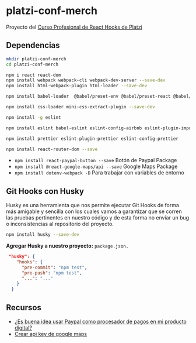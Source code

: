 # platzi-conf-merch

Proyecto del [Curso Profesional de React Hooks de Platzi](https://platzi.com/clases/react-hooks/)

## Dependencias

```sh
mkdir platzi-conf-merch
cd platzi-conf-merch

npm i react react-dom
npm install webpack webpack-cli webpack-dev-server --save-dev
npm install html-webpack-plugin html-loader --save-dev

npm install babel-loader  @babel/preset-env @babel/preset-react @babel/core --save-dev

npm install css-loader mini-css-extract-plugin --save-dev

npm install -g eslint

npm install eslint babel-eslint eslint-config-airbnb eslint-plugin-import eslint-plugin-jsx-a11y eslint-plugin-react

npm install prettier eslint-plugin-prettier eslint-config-prettier

npm install react-router-dom --save

```

- `npm install react-paypal-button --save` Botón de Paypal Package
- `npm install @react-google-maps/api --save` Google Maps Package
- `npm install dotenv-webpack -D` Para trabajar con variables de entorno

## Git Hooks con Husky

Husky es una herramienta que nos permite ejecutar Git Hooks de forma más amigable y sencilla con los cuales vamos a garantizar que se corren las pruebas pertinentes en nuestro código y de esta forma no enviar un bug o inconsistencias al repositorio del proyecto.

```sh
npm install husky --save-dev
```

**Agregar Husky a nuestro proyecto:**  `package.json.`

```json
 "husky": {
    "hooks": {
      "pre-commit": "npm test",
      "pre-push": "npm test",
      "...": "..."
    }
  }
```

## Recursos
- [¿Es buena idea usar Paypal como procesador de pagos en mi producto digital?](https://platzi.com/blog/es-buena-idea-usar-paypal-como-procesador-de-pagos-en-mi-producto-digital/)
- [Crear api key de google maps](https://console.cloud.google.com/)